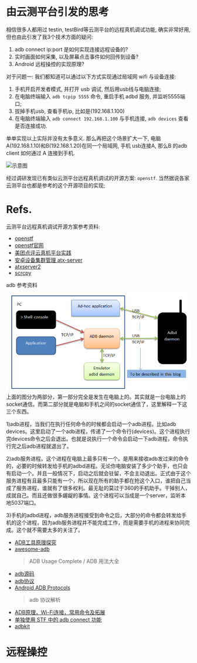 # 由云测平台引发的思考
相信很多人都用过 testin, testBird等云测平台的远程真机调试功能, 确实非常好用, 但也由此引发了我3个技术方面的疑问:
1. adb connect ip:port 是如何实现连接远程设备的?
2. 实时画面如何采集, 以及屏幕点击事件如何回传到设备?
3. Android 远程操控的实现原理?

对于问题一:
我们都知道可以通过以下方式实现通过局域网 wifi 与设备连接:
1. 手机开启开发者模式, 并打开 usb 调试, 然后用usb线与电脑连接;
2. 在电脑终端输入 `adb tcpip 5555` 命令, 重启手机 adbd 服务, 并监听5555端口;
3. 拔掉手机usb, 查看手机ip, 比如是(192.168.1.100)
4. 在电脑终端输入 `adb connect 192.168.1.100` 与手机连接, `adb devices` 查看是否连接成功.

单单实现以上实际并没有太多意义.
那么再把这个场景扩大一下, 电脑A(192.168.1.10)和B(192.168.1.20)在同一个局域网, 手机 usb连接A, 那么B 的adb client 如何通过 A 连接到手机.

![示意图](https://alexknight.github.io/img/postimg/adb.png)

经过调研发现已有类似云测平台远程真机调试的开源方案: `openstf`. 当然据说各家云测平台也都是参考的这个开源项目的实现;

# Refs.
云测平台远程真机调试开源方案参考资料:
- [openstf](https://github.com/openstf/stf)
- [openstf官网](https://openstf.io/)
- [美团点评云真机平台实践](https://juejin.im/post/5b5556eae51d45195f0b3422)
- [安卓设备集群管理 atx-server](https://testerhome.com/topics/11546)
- [atxserver2](https://github.com/openatx/atxserver2)
- [scrcpy](https://github.com/Genymobile/scrcpy)

adb 参考资料
![Overall ADB Architecture](../images/adb_arch.png)
上面的图分为两部分，第一部分完全是发生在电脑上的。其实就是一台电脑上的socket通信。而第二部分就是电脑和手机之间的socket通信了，这里解释一下这三个东西。

  1)adb进程，当我们在执行任何命令的时候都会启动一个adb进程。比如adb devices。这里启动了一个adb进程，传递了一个命令行(devices)。这个进程执行完devices命令之后会退出。也就是说执行一个命令会启动一下adb进程，命令执行完之后adb进程就退出了。

  2)adb服务进程。这个进程在电脑上最多只有一个。是用来接收adb发过来的命令的，必要的时候转发给手机的adbd进程。无论你电脑安装了多少个助手，也只会有启动一个。并且一般情况下，启动之后就会驻留，不会主动退出。正式由于这个服务进程有且最多只能有一个，所以现在所有的助手都在抢这个入口，谁把自己当成了服务进程，谁就有了很多权利。最无耻的莫过于360的手机助手。干掉别人，成就自己。而且还做很多龌龊的事情。这个进程可以当成是一个server，监听本地5037端口。

3)手机的adbd进程，adb服务进程接受到命令之后，大部分的命令都会转发给手机的这个进程，因为adb服务进程并不能完成工作，而是需要手机的进程来协同完成。这个就不需要太多的关注了。

- [ADB工具原理探究](https://itimetraveler.github.io/2019/06/07/Android%20ADB%E5%8E%9F%E7%90%86%E6%8E%A2%E7%A9%B6/)
- [awesome-adb](https://github.com/mzlogin/awesome-adb)
  >  ADB Usage Complete / ADB 用法大全
- [adb源码](https://github.com/aosp-mirror/platform_system_core/tree/master/adb)
- [adb协议](https://github.com/aosp-mirror/platform_system_core/blob/master/adb/SERVICES.TXT)
- [Android ADB Protocols](http://blogs.kgsoft.co.uk/2013_03_15_prg.htm)
    > adb 协议解析
- [ADB原理，Wi-Fi连接，常用命令及拓展](https://juejin.im/post/5b029ce951882542816a9e46)
- [单独使用 STF 中的 adb connect 功能](https://testerhome.com/topics/8049)
- [adbkit](https://github.com/openstf/adbkit)

# 远程操控
